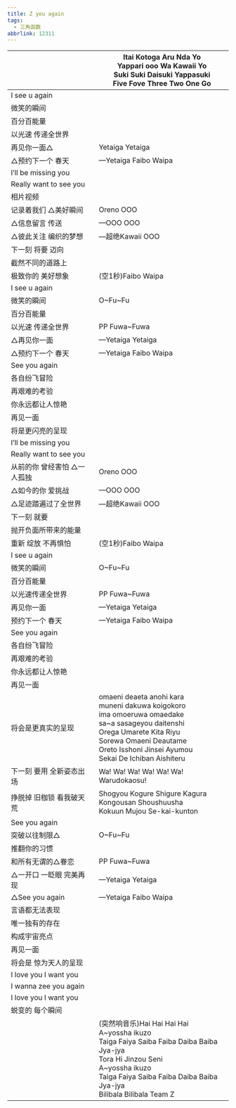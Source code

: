 ```yaml
---
title: Z you again
tags:
  - 三角函数
abbrlink: 12311
---
```

|      |Itai Kotoga Aru Nda Yo<br>Yappari ooo Wa Kawaii Yo<br>Suki Suki Daisuki Yappasuki<br>Five Fove Three Two One Go|
|--|--|
|I see u again|      |
|微笑的瞬间|      |
|百分百能量|      |
|以光速 传递全世界|      |
|再见你一面△|Yetaiga Yetaiga|
|△预约下一个 春天|—Yetaiga Faibo Waipa|
|I’ll be missing you|      |
|Really want to see you|      |
|相片视频|      |
|记录着我们 △美好瞬间|Oreno OOO|
|△信息留言 传送|—OOO OOO|
|△彼此关注 编织的梦想|—超绝Kawaii OOO|
|下一刻 将要 迈向|      |
|截然不同的道路上|      |
|极致你的 美好想象|(空1秒)Faibo Waipa|
|I see u again|      |
|微笑的瞬间|O~Fu~Fu|
|百分百能量|      |
|以光速 传递全世界|PP Fuwa~Fuwa|
|△再见你一面|—Yetaiga Yetaiga|
|△预约下一个 春天|—Yetaiga Faibo Waipa|
|See you again|      |
|各自纷飞冒险|      |
|再艰难的考验|      |
|你永远都让人惊艳|      |
|再见一面|      |
|将是更闪亮的呈现|      |
|I’ll be missing you|      |
|Really want to see you|      |
|从前的你 曾经害怕 △一人孤独|Oreno OOO|
|△如今的你 爱挑战|—OOO OOO|
|△足迹踏遍过了全世界|—超绝Kawaii OOO|
|下一刻 就要|      |
|抛开负面所带来的能量|      |
|重新 绽放 不再惧怕|(空1秒)Faibo Waipa|
|I see u again|      |
|微笑的瞬间|O~Fu~Fu|
|百分百能量|      |
|以光速传递全世界|PP Fuwa~Fuwa|
|再见你一面|—Yetaiga Yetaiga|
|预约下一个 春天|—Yetaiga Faibo Waipa|
|See you again|      |
|各自纷飞冒险|      |
|再艰难的考验|      |
|你永远都让人惊艳|      |
|再见一面|      |
|将会是更真实的呈现|omaeni deaeta anohi kara<br>muneni dakuwa koigokoro<br>ima omoeruwa omaedake<br>sa~a sasageyou daitenshi<br>Orega Umarete Kita Riyu<br>Sorewa Omaeni Deautame<br>Oreto Isshoni Jinsei Ayumou<br>Sekai De Ichiban Aishiteru|
|下一刻 要用 全新姿态出场|Wa! Wa! Wa! Wa! Wa! Wa! <br>Warudokaosu!|
|挣脱掉 旧枷锁 看我破天荒|Shogyou Kogure Shigure Kagura<br>Kongousan Shoushuusha <br>Kokuun Mujou Se-kai-kunton|
|See you again|      |
|突破以往制限△|O~Fu~Fu|
|推翻你的习惯|      |
|和所有无谓的△眷恋|PP Fuwa~Fuwa|
|△一开口 一眨眼 完美再现|—Yetaiga Yetaiga|
|△See you again|—Yetaiga Faibo Waipa|
|言语都无法表现|      |
|唯一独有的存在|      |
|构成宇宙亮点|      |
|再见一面|      |
|将会是 惊为天人的呈现|      |
|I love you I want you|      |
|I wanna zee you again|      |
|I love you I want you|      |
|蜕变的 每个瞬间|      |
|      |(突然响音乐)Hai Hai Hai Hai<br>A~yossha ikuzo<br>Taiga Faiya Saiba Faiba Daiba  Baiba Jya-jya<br>Tora Hi Jinzou Seni<br>A~yossha ikuzo<br>Taiga Faiya Saiba Faiba Daiba  Baiba Jya-jya<br>Bilibala Bilibala Team Z|